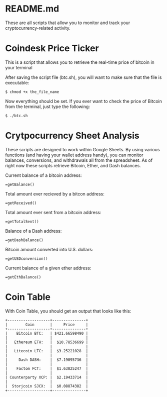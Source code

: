 # README.md
These are all scripts that allow you to monitor and track your cryptocurrency-related activity. 

# Coindesk Price Ticker
This is a script that allows you to retrieve the real-time price of bitcoin in your terminal

After saving the script file (btc.sh), you will want to make sure that the file is executable:

```
$ chmod +x the_file_name
```

Now everything should be set. If you ever want to check the price of Bitcoin from the terminal, just type the following:
```
$ ./btc.sh
```

# Crytpocurrency Sheet Analysis
These scripts are designed to work within Google Sheets. By using various functions (and having your wallet address handy), you can monitor balances, conversions, and withdrawals all from the spreadsheet. As of right now these scripts retrieve Bitcoin, Ether, and Dash balances.

Current balance of a bitcoin address:
```
=getBalance()
```
Total amount ever recieved by a bitcon address:
```
=getReceived()
```
Total amount ever sent from a bitcoin address:
```
=getTotalSent()
```
Balance of a Dash address:
```
=getDashBalance()
```
Bitcoin amount converted into U.S. dollars:
```
=getUSDconversion()
```
Current balance of a given ether address:
```
=getEthBalance()
```

# Coin Table
With Coin Table, you should get an output that looks like this:
```
+-------------------+---------------+
|        Coin       |     Price     |
+-------------------+---------------+
|    Bitcoin BTC:   | $421.66598490 |
|                   |               |
|   Ethereum ETH:   |  $10.78536699 |
|                   |               |
|   Litecoin LTC:   |  $3.25221028  |
|                   |               |
|     Dash DASH:    |  $7.19095736  |
|                   |               |
|    Factom FCT:    |  $1.63825247  |
|                   |               |
| Counterparty XCP: |  $2.19433714  |
|                   |               |
|  Storjcoin SJCX:  |  $0.08874382  |
+-------------------+---------------+
```

